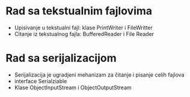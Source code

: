 # Rad sa tekstualnim fajlovima

- Upisivanje u tekstualni fajl: klase PrintWriter i FileWritter
- Citanje iz tekstualnog fajla: BufferedReader i File Reader


# Rad sa serijalizacijom

- Serijalizacija je ugradjeni mehanizam za čitanje i pisanje celih fajlova 
- interface Serialziable
- Klase ObjectInputStream i ObjectOutputStream 